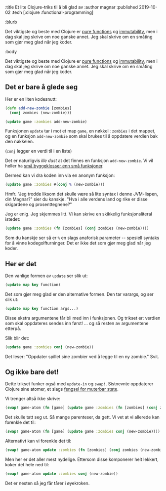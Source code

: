 :title Et lite Clojure-triks til å bli glad av
:author magnar
:published 2019-10-02
:tech [:clojure :functional-programming]

:blurb

Det viktigste og beste med Clojure er [pure
functions](/16-minutter-om-pure-functions/) og [immutability](/immutability/),
men i dag skal jeg skrive om noe ganske annet. Jeg skal skrive om en småting som
gjør meg glad når jeg koder.

:body

Det viktigste og beste med Clojure er [pure
functions](/16-minutter-om-pure-functions/) og [immutability](/immutability/),
men i dag skal jeg skrive om noe ganske annet. Jeg skal skrive om en småting som
gjør meg glad når jeg koder.

## Det er bare å glede seg

Her er en liten kodesnutt:

```clj
(defn add-new-zombie [zombies]
  (conj zombies (new-zombie)))

(update game :zombies add-new-zombie)
```

Funksjonen `update` tar i mot et map `game`, en nøkkel `:zombies` i det mappet,
og en funksjon `add-new-zombie` som skal brukes til å oppdatere verdien bak den nøkkelen.

(`conj` legger en verdi til i en liste)

Det er naturligvis *ille dust* at det finnes en funksjon `add-new-zombie`. Vi
vil heller ha [små byggeklosser enn små
funksjoner](https://www.kodemaker.no/blogg/2019-07-gammelt-triks-ny-kontekst/).

Dermed kan vi dra koden inn via en anonym funksjon:

```clj
(update game :zombies #(conj % (new-zombie)))
```

Hmfr. "Jeg trodde liksom det skulle være så lite syntax i denne JVM-lispen, din
Magnar?" sier du kanskje. "Hva i alle verdens land og rike er disse skigardene og
prosenttegnene?"

Jeg er enig. Jeg skjemmes litt. Vi kan skrive en skikkelig funksjonsliteral istedet:

```clj
(update game :zombies (fn [zombies] (conj zombies (new-zombie))))
```

Som du kanskje ser så er `%` en slags anaforisk parameter -- spesiell syntaks for
å vinne kodegolfturninger. Det er ikke det som gjør meg glad når jeg koder.

## Her er det

Den vanlige formen av `update` ser slik ut:

```clj
(update map key function)
```

Det som gjør meg glad er den alternative formen. Den tar varargs, og ser slik ut:

```clj
(update map key function args...)
```

Disse ekstra argumentene får bli med inn i funksjonen. Og trikset er: verdien som skal oppdateres sendes inn først! ... og så resten av argumentene etterpå.

Slik blir det:

```clj
(update game :zombies conj (new-zombie))
```

Det leser: "Oppdater spillet sine zombier ved å legge til en ny zombie." Svit.

## Og ikke bare det!

Dette trikset funker også med `update-in` og `swap!`. Sistnevnte oppdaterer
Clojure sine atomer, et slags [fengsel for muterbar
state](https://kodemaker.no/interaktiv-programmering-med-clojurescript/).

Vi trenger altså ikke skrive:

```clj
(swap! game-atom (fn [game] (update game :zombies (fn [zombies] (conj zombies (new-zombie))))))
```

Det skulle tatt seg ut. Så mange parenteser, da gett. Vi vet at vi allerede kan forenkle det til:

```clj
(swap! game-atom (fn [game] (update game :zombies conj (new-zombie))))
```

Alternativt kan vi forenkle det til:

```clj
(swap! game-atom update :zombies (fn [zombies] (conj zombies (new-zombie))))
```

Men her er det aller mest nydelige. Ettersom disse komponerer helt lekkert, koker det hele ned til:

```clj
(swap! game-atom update :zombies conj (new-zombie))
```

Det er nesten så jeg får tårer i øyekroken.
